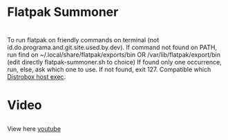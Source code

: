 # Flatpak Summoner <h1>

To run flatpak on friendly commands on terminal (not id.do.programa.and.git.site.used.by.dev).
If command not found on PATH, run find on ~/.local/share/flatpak/exports/bin OR /var/lib/flatpak/export/bin (edit directly flatpak-summoner.sh to choice)
If found only one occurrence, run, else, ask which one to use. If not found, exit 127.
Compatible which [Distrobox host exec](https://github.com/89luca89/distrobox).

# Video <h2>
 View here [youtube](https://www.youtube.com/embed/jJMYajJwTFI)
